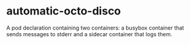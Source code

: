 # automatic-octo-disco
A pod declaration containing two containers: a busybox container that sends messages to stderr and a sidecar container that logs them.
